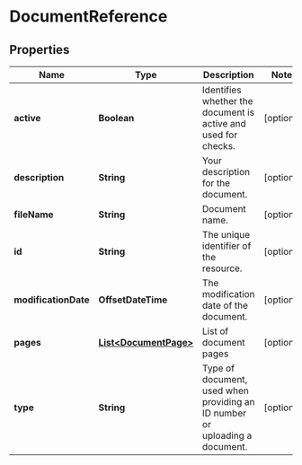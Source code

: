 

# DocumentReference


## Properties

| Name | Type | Description | Notes |
|------------ | ------------- | ------------- | -------------|
|**active** | **Boolean** | Identifies whether the document is active and used for checks. |  [optional] |
|**description** | **String** | Your description for the document. |  [optional] |
|**fileName** | **String** | Document name. |  [optional] |
|**id** | **String** | The unique identifier of the resource. |  [optional] |
|**modificationDate** | **OffsetDateTime** | The modification date of the document. |  [optional] |
|**pages** | [**List&lt;DocumentPage&gt;**](DocumentPage.md) | List of document pages |  [optional] |
|**type** | **String** | Type of document, used when providing an ID number or uploading a document. |  [optional] |




